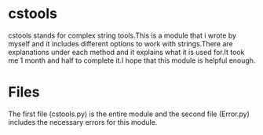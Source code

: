 # cstools
cstools stands for complex string tools.This is a module that i wrote by myself and it includes different options to work with strings.There are explanations under each method
and it explains what it is used for.It took me 1 month and half to complete it.I hope that this module is helpful enough.
# Files
The first file (cstools.py) is the entire module and the second file (Error.py) includes the necessary errors for this module.
